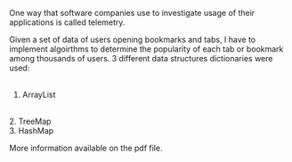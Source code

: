 One way that software companies use to investigate usage of their applications is called telemetry.


Given a set of data of users opening bookmarks and tabs, I have to implement algoirthms to determine the popularity of each tab or bookmark among thousands of users. 
3 different data structures dictionaries were used: <br> <br>
1. ArrayList<ValueFrequency> 
<br>
2. TreeMap<Integer,Integer>
<br>
3. HashMap<Integer,Integer>

More information available on the pdf file.
